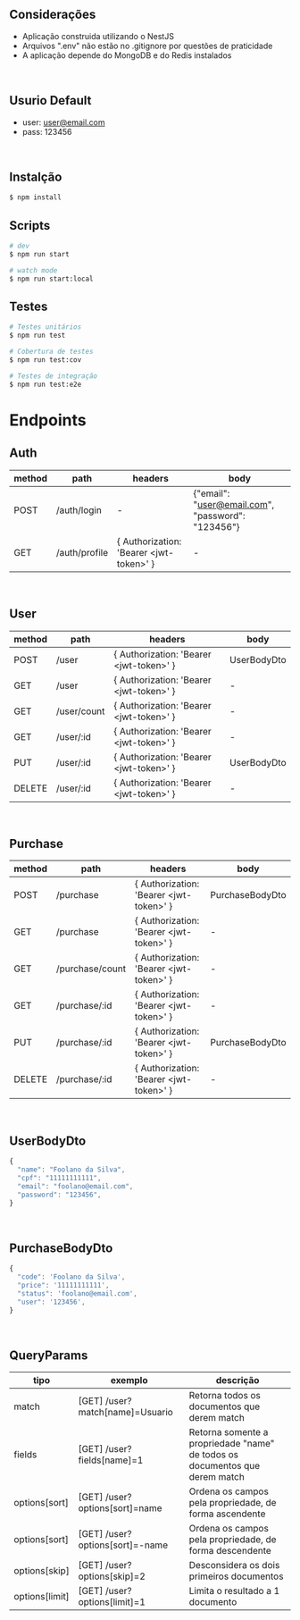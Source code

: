 ## Considerações
* Aplicação construida utilizando o NestJS
* Arquivos ".env" não estão no .gitignore por questões de praticidade
* A aplicação depende do MongoDB e do Redis instalados

<br>

## Usurio Default
* user: user@email.com
* pass: 123456

<br>

## Instalção
```bash
$ npm install
```

## Scripts
```bash
# dev
$ npm run start

# watch mode
$ npm run start:local
```

## Testes

```bash
# Testes unitários
$ npm run test

# Cobertura de testes
$ npm run test:cov

# Testes de integração
$ npm run test:e2e
```

# Endpoints
## Auth
method  | path | headers | body
------------- | ------------- | ------------- | -------------
POST  | /auth/login | - | {"email": "user@email.com", "password": "123456"}
GET  | /auth/profile | { Authorization: 'Bearer \<jwt-token\>' } | -

<br>

## User
method  | path | headers | body
------------- | ------------- | ------------- | -------------
POST  | /user | { Authorization: 'Bearer \<jwt-token\>' } | UserBodyDto
GET  | /user | { Authorization: 'Bearer \<jwt-token\>' } | -
GET  | /user/count | { Authorization: 'Bearer \<jwt-token\>' } | -
GET  | /user/:id | { Authorization: 'Bearer \<jwt-token\>' } | -
PUT  | /user/:id | { Authorization: 'Bearer \<jwt-token\>' } | UserBodyDto
DELETE  | /user/:id | { Authorization: 'Bearer \<jwt-token\>' } | -

<br>

## Purchase
method  | path | headers | body
------------- | ------------- | ------------- | -------------
POST  | /purchase | { Authorization: 'Bearer \<jwt-token\>' } | PurchaseBodyDto
GET  | /purchase | { Authorization: 'Bearer \<jwt-token\>' } | -
GET  | /purchase/count | { Authorization: 'Bearer \<jwt-token\>' } | -
GET  | /purchase/:id | { Authorization: 'Bearer \<jwt-token\>' } | -
PUT  | /purchase/:id | { Authorization: 'Bearer \<jwt-token\>' } | PurchaseBodyDto
DELETE  | /purchase/:id | { Authorization: 'Bearer \<jwt-token\>' } | -

<br>

## UserBodyDto
```javascript
{
  "name": "Foolano da Silva",
  "cpf": "11111111111",
  "email": "foolano@email.com",
  "password": "123456",
}
```

<br>

## PurchaseBodyDto
```javascript
{
  "code": 'Foolano da Silva',
  "price": '11111111111',
  "status": 'foolano@email.com',
  "user": '123456',
}
```

<br>

## QueryParams
tipo  | exemplo | descrição 
------------- | ------------- | -------------
match  | [GET] /user?match[name]=Usuario | Retorna todos os documentos que derem match
fields  | [GET] /user?fields[name]=1 | Retorna somente a propriedade "name" de todos os documentos que derem match
options[sort]  | [GET] /user?options[sort]=name | Ordena os campos pela propriedade, de forma ascendente
options[sort]  | [GET] /user?options[sort]=-name | Ordena os campos pela propriedade, de forma descendente
options[skip]  | [GET] /user?options[skip]=2 | Desconsidera os dois primeiros documentos
options[limit]  | [GET] /user?options[limit]=1 | Limita o resultado a 1 documento
